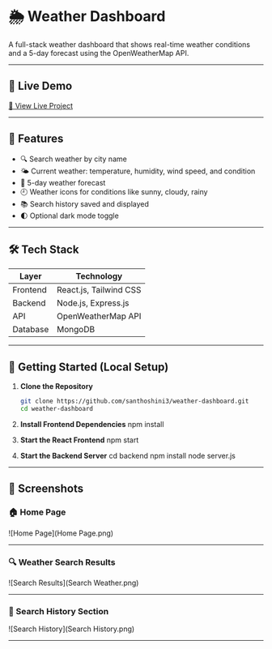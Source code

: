 # 🌦️ Weather Dashboard

A full-stack weather dashboard that shows real-time weather conditions and a 5-day forecast using the OpenWeatherMap API.

---

## 🔗 Live Demo

[🔗 View Live Project](https://santhoshini3.github.io/weather-dashboard/) <!-- Update if deployed -->

---

## 📌 Features

- 🔍 Search weather by city name
- 🌤️ Current weather: temperature, humidity, wind speed, and condition
- 📅 5-day weather forecast
- 🕘 Weather icons for conditions like sunny, cloudy, rainy
- 📚 Search history saved and displayed
- 🌓 Optional dark mode toggle

---

## 🛠️ Tech Stack

| Layer     | Technology                  |
|-----------|-----------------------------|
| Frontend  | React.js, Tailwind CSS      |
| Backend   | Node.js, Express.js         |
| API       | OpenWeatherMap API          |
| Database  | MongoDB                     |

---

## 🚀 Getting Started (Local Setup)

1. **Clone the Repository**
   ```bash
   git clone https://github.com/santhoshini3/weather-dashboard.git
   cd weather-dashboard

2. **Install Frontend Dependencies**
   npm install
   
3. **Start the React Frontend**
   npm start
   
4. **Start the Backend Server**
   cd backend
   npm install
   node server.js

---

## 📸 Screenshots

### 🏠 Home Page
![Home Page](Home Page.png)

---

### 🔍 Weather Search Results
![Search Results](Search Weather.png)

---

### 📜 Search History Section
![Search History](Search History.png)

---
